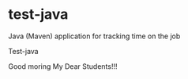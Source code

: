 # test-java
Java (Maven) application for tracking time on the job

Test-java

Good moring My Dear Students!!!
